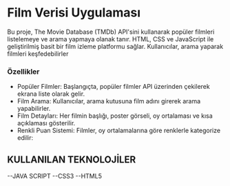 <h1>Film Verisi Uygulaması</h1>

<p>Bu proje, The Movie Database (TMDb) API'sini kullanarak popüler filmleri listelemeye ve arama yapmaya olanak tanır. HTML, CSS ve JavaScript ile geliştirilmiş basit bir film izleme platformu sağlar. Kullanıcılar, arama yaparak filmleri keşfedebilirler</p>

<h3>Özellikler
</h3>

<ul>

  <li>
    Popüler Filmler: Başlangıçta, popüler filmler API üzerinden çekilerek ekrana liste olarak gelir.

  </li>
    <li>
    Film Arama: Kullanıcılar, arama kutusuna film adını girerek arama yapabilirler.

  </li>
    <li>
    Film Detayları: Her filmin başlığı, poster görseli, oy ortalaması ve kısa açıklaması gösterilir.

  </li>
    <li>
    Renkli Puan Sistemi: Filmler, oy ortalamalarına göre renklerle kategorize edilir:

  </li>
    
</ul>


<h2>KULLANILAN TEKNOLOJİLER</h2>
--JAVA SCRIPT  
--CSS3  
--HTML5  
